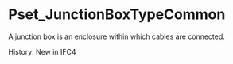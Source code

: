 # Pset_JunctionBoxTypeCommon

A junction box is an enclosure within which cables are connected.

History: New in IFC4
